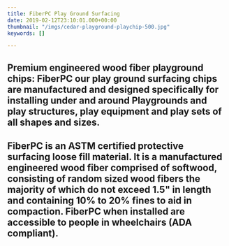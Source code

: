 ```yaml
---
title: FiberPC Play Ground Surfacing
date: 2019-02-12T23:10:01.000+00:00
thumbnail: "/imgs/cedar-playground-playchip-500.jpg"
keywords: []

---
```

## Premium engineered wood fiber playground chips: FiberPC our play ground surfacing chips are manufactured and designed specifically for installing under and around Playgrounds and play structures, play equipment and play sets of all shapes and sizes.

## FiberPC is an ASTM certified protective surfacing loose fill material. It is a manufactured engineered wood fiber comprised of softwood, consisting of random sized wood fibers the majority of which do not exceed 1.5" in length and containing 10% to 20% fines to aid in compaction. FiberPC when installed are accessible to people in wheelchairs (ADA compliant). 